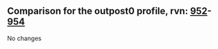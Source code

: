 ## Comparison for the outpost0 profile, rvn: [952](https://github.com/PRO100KatYT/FortniteProfileRevisions/tree/main/profiles/outpost0/952%20outpost0.json)-[954](https://github.com/PRO100KatYT/FortniteProfileRevisions/tree/main/profiles/outpost0/954%20outpost0.json)

No changes
